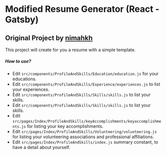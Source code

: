 # Modified Resume Generator (React - Gatsby)

## Original Project by [nimahkh](https://github.com/nimahkh/resume_generator)

This project will create for you a resume with a simple template.

##### How to use?

- Edit `src/components/ProfileAndSkills/Education/education.js` for your educations.
- Edit `src/components/ProfileAndSkills/Experience/experiences.js` to list your experiences.
- Edit `src/components/ProfileAndSkills/Skills/skills.js` to list your skills.
- Edit `src/components/ProfileAndSkills/Skills/skills.js` to list your skills.
- Edit `src/pages/Index/ProfileAndSkills/keyAccomplishments/keyaccomplishments.js` for listing your key accomplishments.
- Edit `src/pages/Index/ProfileAndSkills/Volunteering/volunteering.js` for listing your volunteering associations and professional affiliations.
- Edit `src/pages/Index/ProfileAndSkills/index.js` summary constant, to have a detail about yourself.

<!--- not set up at the moment will come back to this. 
#### Deploy on your github.io

- Edit `gatsby-config.js` and edit `pathPrefix` to your repository name. ex : /nima_habibkhoda .
- Create a repository named you `pathPrefix` value.
- Run `npm run deploy` .

#### Run Developer mode

- Run `npm run develop` .

#### Build the project

- Run `npm run build` .

#### Lint and Prettier

- Run `npm run lint && npm run prettier` .

#### The Husky

- Before any push on Github, your project will run `lint and prettier` itself.

#### Tests

`soon...`
---> 
